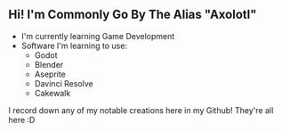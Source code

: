 ## Hi! I'm Commonly Go By The Alias "Axolotl"

- I'm currently learning Game Development
- Software I'm learning to use:
  - Godot
  - Blender
  - Aseprite
  - Davinci Resolve
  - Cakewalk

I record down any of my notable creations here in my Github! They're all here :D
